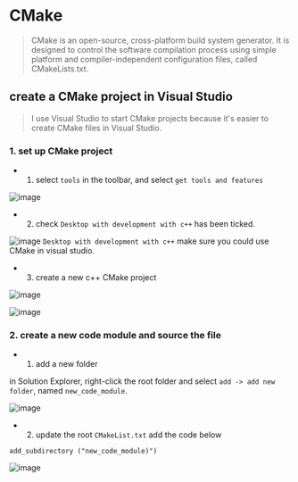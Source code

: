 # CMake
> CMake is an open-source, cross-platform build system generator. It is designed to control the software compilation process using simple platform and compiler-independent configuration files, called CMakeLists.txt. 

## create a CMake project in Visual Studio
> I use Visual Studio to start CMake projects because it's easier to create CMake files in Visual Studio.

### 1. set up CMake project 
* 1. select `tools` in the toolbar, and select `get tools and features`
 
![image](https://github.com/ChengHsunTai/ROS2/assets/137912642/edd5fbbb-1c85-4e52-9066-0753200aa755)

* 2. check `Desktop with development with c++` has been ticked.

![image](https://github.com/ChengHsunTai/ROS2/assets/137912642/bbe37dba-459f-4578-a6b5-9bdb2ca123e2)
`Desktop with development with c++` make sure you could use CMake in visual studio.

* 3. create a new c++ CMake project 

![image](https://github.com/ChengHsunTai/ROS2/assets/137912642/ae28912c-4de3-4d76-b69a-cebcca660e68)

![image](https://github.com/ChengHsunTai/ROS2/assets/137912642/398a7187-517d-4532-b758-e057710a4ca0)

### 2. create a new code module and source the file

 * 1. add a new folder

in Solution Explorer, right-click the root folder and select `add -> add new folder`, named `new_code_module`.

![image](https://github.com/ChengHsunTai/ROS2/assets/137912642/65829e92-8aba-442c-98f3-25827e18a835)

* 2. update the root `CMakeList.txt`
 add the code below

```add_subdirectory ("new_code_module)")```

![image](https://github.com/ChengHsunTai/CMake/assets/137912642/12cdb2fc-4b8e-4e9e-8117-78d9e6dcbc8d)

 
